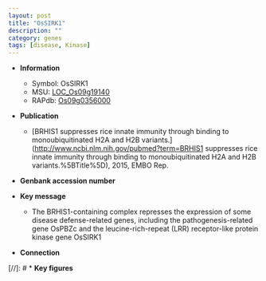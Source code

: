 ```yaml
---
layout: post
title: "OsSIRK1"
description: ""
category: genes
tags: [disease, Kinase]
---
```


* **Information**  
    + Symbol: OsSIRK1  
    + MSU: [LOC_Os09g19140](http://rice.plantbiology.msu.edu/cgi-bin/ORF_infopage.cgi?orf=LOC_Os09g19140)  
    + RAPdb: [Os09g0356000](http://rapdb.dna.affrc.go.jp/viewer/gbrowse_details/irgsp1?name=Os09g0356000)  

* **Publication**  
    + [BRHIS1 suppresses rice innate immunity through binding to monoubiquitinated H2A and H2B variants.](http://www.ncbi.nlm.nih.gov/pubmed?term=BRHIS1 suppresses rice innate immunity through binding to monoubiquitinated H2A and H2B variants.%5BTitle%5D), 2015, EMBO Rep.

* **Genbank accession number**  

* **Key message**  
    + The BRHIS1-containing complex represses the expression of some disease defense-related genes, including the pathogenesis-related gene OsPBZc and the leucine-rich-repeat (LRR) receptor-like protein kinase gene OsSIRK1

* **Connection**  

[//]: # * **Key figures**  



